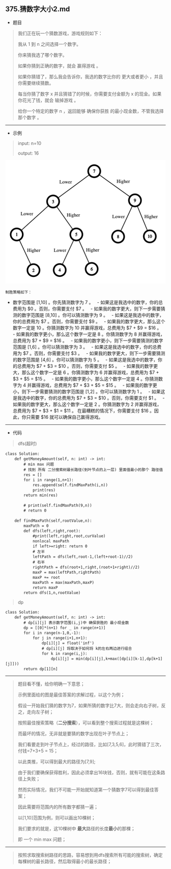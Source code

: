 375.猜数字大小2.md
----------

 - 题目
> 我们正在玩一个猜数游戏，游戏规则如下：
>
> 我从 1 到 n 之间选择一个数字。
> 
> 你来猜我选了哪个数字。
> 
> 如果你猜到正确的数字，就会 赢得游戏 。
> 
>如果你猜错了，那么我会告诉你，我选的数字比你的 更大或者更小 ，并且你需要继续猜数。
> 
>每当你猜了数字 x 并且猜错了的时候，你需要支付金额为 x 的现金。如果你花光了钱，就会 输掉游戏 。
> 
>给你一个特定的数字 n ，返回能够 确保你获胜 的最小现金数，不管我选择那个数字 。
>
----------
 - 示例
> 
> input: n=10
> 
> output: 16
> 
> 
![375-sample](../../imgs/375-sample.png "375-sample")
> 
> 
    制胜策略如下：
- 数字范围是 [1,10] 。你先猜测数字为 7 。
    - 如果这是我选中的数字，你的总费用为 $0 。否则，你需要支付 $7 。
    - 如果我的数字更大，则下一步需要猜测的数字范围是 [8,10] 。你可以猜测数字为 9 。
        - 如果这是我选中的数字，你的总费用为 $7 。否则，你需要支付 $9 。
        - 如果我的数字更大，那么这个数字一定是 10 。你猜测数字为 10 并赢得游戏，总费用为 $7 + $9 = $16 。
        - 如果我的数字更小，那么这个数字一定是 8 。你猜测数字为 8 并赢得游戏，总费用为 $7 + $9 = $16 。
    - 如果我的数字更小，则下一步需要猜测的数字范围是 [1,6] 。你可以猜测数字为 3 。
        - 如果这是我选中的数字，你的总费用为 $7 。否则，你需要支付 $3 。
        - 如果我的数字更大，则下一步需要猜测的数字范围是 [4,6] 。你可以猜测数字为 5 。
            - 如果这是我选中的数字，你的总费用为 $7 + $3 = $10 。否则，你需要支付 $5 。
            - 如果我的数字更大，那么这个数字一定是 6 。你猜测数字为 6 并赢得游戏，总费用为 $7 + $3 + $5 = $15 。
            - 如果我的数字更小，那么这个数字一定是 4 。你猜测数字为 4 并赢得游戏，总费用为 $7 + $3 + $5 = $15 。
        - 如果我的数字更小，则下一步需要猜测的数字范围是 [1,2] 。你可以猜测数字为 1 。
            - 如果这是我选中的数字，你的总费用为 $7 + $3 = $10 。否则，你需要支付 $1 。
            - 如果我的数字更大，那么这个数字一定是 2 。你猜测数字为 2 并赢得游戏，总费用为 $7 + $3 + $1 = $11 。
在最糟糕的情况下，你需要支付 $16 。因此，你只需要 $16 就可以确保自己赢得游戏。
----------
- 代码
>
> dfs(超时)
> 
    class Solution:
        def getMoneyAmount(self, n: int) -> int:
            # min max 问题
            # 找到 所有 二分搜索树最长路径(到叶节点的上一层) 里面值最小的那个 路径值
            res = []
            for i in range(1,n+1):
                res.append(self.findMaxPath(i,n))
                print(res)
            return min(res)
    
            # print(self.findMaxPath(9,n))
            # return 0
    
        def findMaxPath(self,rootValue,n):
            maxPath = 0
            def dfs(left,right,root):
                #print(left,right,root,curValue)
                nonlocal maxPath
                if left>=right: return 0
                # 左半
                leftPath = dfs(left,root-1,(left+root-1)//2)
                # 右半
                rightPath = dfs(root+1,right,(root+1+right)//2)
                maxP = max(leftPath,rightPath)
                maxP += root
                maxPath = max(maxPath,maxP)
                return maxP
            return dfs(1,n,rootValue)
>
> dp
> 
    class Solution:
        def getMoneyAmount(self, n: int) -> int:
            # dp[i][j] 表示数字范围(i,j)中 确保获胜的 最小现金数
            dp = [[0]*(n+1) for _ in range(n+1)]
            for i in range(n-1,0,-1):
                for j in range(i+1,n+1):
                    dp[i][j] = float('inf')
                    # dp[i][j] 将取决于如何将 k的左右两边进行组合
                    for k in range(i,j):
                        dp[i][j] = min(dp[i][j],k+max([dp[i][k-1],dp[k+1][j]]))
            return dp[1][n]
----------
> 
> 题目看不懂，给你明确一下意思；
> 
> 示例里面给的图是最佳答案的求解过程，以这个为例；
> 
> 假设一开始我们猜的数字为7，如果所猜的数字比7大，则会走向右子树，反之，走向左子树；
> 
> 按照最佳搜索策略（**二分搜索**），可以看到整个搜索过程就是这棵树；
> 
> 而最坏的情况，无非就是要猜的数字出现在叶子节点上；
> 
> 我们看要走到叶子节点上，经过的路径，比如[7,3,5,6]，此时猜错了三次，付钱=7+3+5 = 15；
> 
> 以此类推，可以得到最大的路径为[7,9];
> 
> 由于我们要确保获得胜利，因此必须拿出16块钱，否则，就有可能在这条路径上失败；
> 
> 然而实际情况，我们不可能一开始就知道第一个猜数字7可以得到最佳答案；
> 
> 因此需要将范围内的所有数字都猜一遍；
> 
> 以[1,10]范围为例，则可以画出10棵树；
> 
> 我们要求的就是，这10棵树中 **最大**路径的长度**最小**的那棵；
> 
> 即 一个 min max 问题；
----------
> 
> 按照求取搜索树路径的思路，容易想到用dfs搜索所有可能的搜索树，确定每棵树的最长路径，然后取得最小的最长路径；
> 
> 